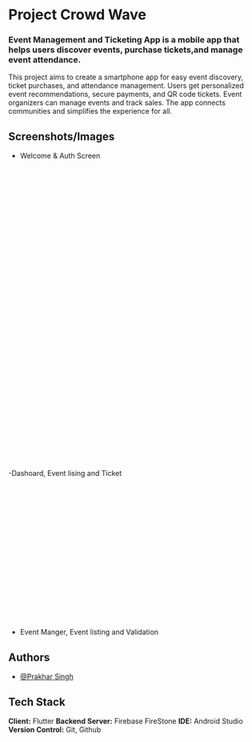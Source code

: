 # Project Crowd Wave

<h3>Event Management and Ticketing App is a mobile app that helps users discover events, purchase tickets,and manage event attendance.</h3>
<p>
  This project aims to create a smartphone app for easy event discovery, ticket purchases, and attendance management. Users get personalized event recommendations, secure payments, and QR code tickets. Event organizers can manage events and track sales. The app connects   communities and simplifies the experience for all.
</p>

## Screenshots/Images

- Welcome & Auth Screen 
<img scr="https://github.com/user-attachments/assets/be91af2e-6bc6-4a3e-8308-e4d38513aa03" height="300">
<img scr="https://github.com/user-attachments/assets/f2417280-e21f-445d-9f8c-a415f82d224d" height="300">
<img scr="https://github.com/user-attachments/assets/e9d0aafb-ea8f-4234-9992-7602c56a4d06" height="300">

-Dashoard, Event lising and Ticket
<img scr="https://github.com/user-attachments/assets/25c87ec2-ef43-423e-8ecd-68a0c291f5bd" height="300">
<img scr="https://github.com/user-attachments/assets/423e4ee2-b5ea-492b-a6ac-aea4e5d882ad" height="300">
<img scr="https://github.com/user-attachments/assets/8bf88be4-8cf9-435e-bd49-f175a509cf07" height="300">
<img scr="https://github.com/user-attachments/assets/ba967ac7-cda7-4e4d-8a0f-9053a82984e4" height="300">
<img scr="https://github.com/user-attachments/assets/9405c27f-5ab8-4634-b9a7-e922d3faa10e" height="300">
<img scr="https://github.com/user-attachments/assets/9270be36-aeba-42a6-b057-8abc454036ba" height="300">
<img scr="https://github.com/user-attachments/assets/07c62693-bec6-4820-99be-1854ef81dea9" height="300">

- Event Manger, Event listing and Validation
  <img scr="https://github.com/user-attachments/assets/19744fba-099f-42cf-835d-79fa66daa11c" height="300">
  <img scr="https://github.com/user-attachments/assets/ab2a5695-b5ab-4764-8f9a-52b95d4bd8f4)" height="300">
  <img scr="https://github.com/user-attachments/assets/36f5bec3-9106-44e4-858b-ee23c529cdcc" height="300">
  <img scr="https://github.com/user-attachments/assets/b1acc009-e664-4371-bf09-4ce9c4c7b404" height="300">
  <img scr="https://github.com/user-attachments/assets/95e518f8-5509-40dc-a3a0-d18627fec00c" height="300">


## Authors

- [@Prakhar Singh](https://www.github.com/PrakharSingh0)


## Tech Stack

**Client:** Flutter 
**Backend Server:** Firebase FireStone
**IDE:** Android Studio
**Version Control:** Git, Github
